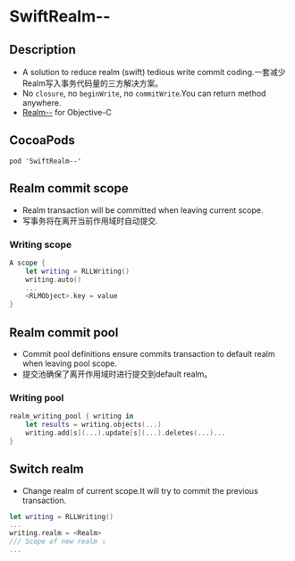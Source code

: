 # SwiftRealm--
## Description
* A solution to reduce realm (swift) tedious write commit coding.一套减少Realm写入事务代码量的三方解决方案。
* No `closure`, no `beginWrite`, no `commitWrite`.You can return method anywhere.
* [Realm--](https://github.com/Meterwhite/Realm-- "Realm--") for Objective-C

## CocoaPods
```
pod 'SwiftRealm--'
```
## Realm commit scope
- Realm transaction will be committed when leaving current scope.
- 写事务将在离开当前作用域时自动提交.
### Writing scope
```swift
A scope {
    let writing = RLLWriting()
    writing.auto()
    ...
    <RLMObject>.key = value
}
```
## Realm commit pool
- Commit pool definitions ensure commits transaction to default realm when leaving pool scope.
- 提交池确保了离开作用域时进行提交到default realm。
### Writing pool
```swift
realm_writing_pool { writing in
    let results = writing.objects(...)
    writing.add[s](...).update[s](...).deletes(...)...
}
```

## Switch realm
- Change realm of current scope.It will try to commit the previous transaction.
```swift
let writing = RLLWriting()
...
writing.realm = <Realm>
/// Scope of new realm ⤵️
...
```
